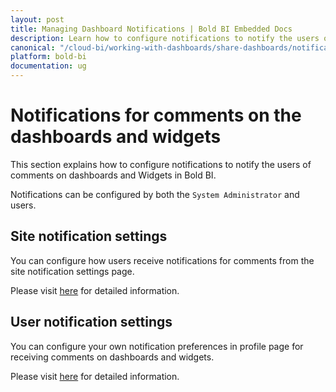 ```yaml
---
layout: post
title: Managing Dashboard Notifications | Bold BI Embedded Docs
description: Learn how to configure notifications to notify the users of comments on dashboards and widgets in Bold BI Embedded.
canonical: "/cloud-bi/working-with-dashboards/share-dashboards/notifications/"
platform: bold-bi
documentation: ug
---
```


# Notifications for comments on the dashboards and widgets

This section explains how to configure notifications to notify the users of comments on dashboards and Widgets in Bold BI.

Notifications can be configured by both the `System Administrator` and users.

## Site notification settings

You can configure how users receive notifications for comments from the site notification settings page.

Please visit [here](/embedded-bi/site-administration/notification-settings/) for detailed information.

## User notification settings

You can configure your own notification preferences in profile page for receiving comments on dashboards and widgets.

Please visit [here](/embedded-bi/managing-resources/user-profile/#notifications) for detailed information.
